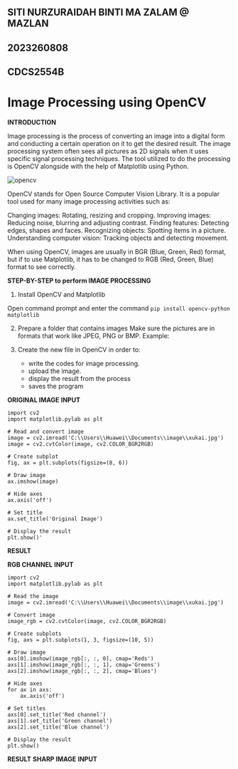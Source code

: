 ## SITI NURZURAIDAH BINTI MA ZALAM @ MAZLAN
## 2023260808
## CDCS2554B

# Image Processing using OpenCV

**INTRODUCTION**

Image processing is the process of converting an image into a digital form and conducting a certain operation on it to get the desired result.  The image processing system often sees all pictures as 2D signals when it uses specific signal processing techniques. The tool utilized to do the processing is OpenCV alongside with the help of Matplotlib using Python. 

![opencv](C:\\Users\\Huawei\\Documents\\image\\opencv.png)

OpenCV stands for Open Source Computer Vision Library. It is a popular tool used for many image processing activities such as: 

Changing images: Rotating, resizing and cropping. 
Improving images: Reducing noise, blurring and adjusting contrast. 
Finding features: Detecting edges, shapes and faces. 
Recognizing objects: Spotting items in a picture. 
Understanding computer vision: Tracking objects and detecting movement. 

When using OpenCV, images are usually in BGR (Blue, Green, Red) format, but if to use Matplotlib, it has to be changed to RGB (Red, Green, Blue) format to see correctly.

**STEP-BY-STEP to perform IMAGE PROCESSING**

1. Install OpenCV and Matplotlib

Open command prompt and enter the command
`pip install opencv-python matplotlib`

2. Prepare a folder that contains images
Make sure the pictures are in formats that work like JPEG, PNG or BMP.
Example:

3. Create the new file in OpenCV in order to:
   - write the codes for image processing.
   - upload the image.
   - display the result from the process
   - saves the program

**ORIGINAL IMAGE**
**INPUT**
```
import cv2
import matplotlib.pylab as plt

# Read and convert image
image = cv2.imread('C:\\Users\\Huawei\\Documents\\image\\xukai.jpg')
image = cv2.cvtColor(image, cv2.COLOR_BGR2RGB)

# Create subplot
fig, ax = plt.subplots(figsize=(8, 6))

# Draw image
ax.imshow(image)

# Hide axes
ax.axis('off')

# Set title
ax.set_title('Original Image')

# Display the result
plt.show()'
```

**RESULT**

**RGB CHANNEL**
**INPUT**
```
import cv2
import matplotlib.pylab as plt

# Read the image
image = cv2.imread('C:\\Users\\Huawei\\Documents\\image\\xukai.jpg')

# Convert image
image_rgb = cv2.cvtColor(image, cv2.COLOR_BGR2RGB)

# Create subplots
fig, axs = plt.subplots(1, 3, figsize=(10, 5))

# Draw image
axs[0].imshow(image_rgb[:, :, 0], cmap='Reds')
axs[1].imshow(image_rgb[:, :, 1], cmap='Greens')
axs[2].imshow(image_rgb[:, :, 2], cmap='Blues')

# Hide axes
for ax in axs:
    ax.axis('off')

# Set titles
axs[0].set_title('Red channel')
axs[1].set_title('Green channel')
axs[2].set_title('Blue channel')

# Display the result
plt.show()
```
**RESULT**
**SHARP IMAGE**
**INPUT**
